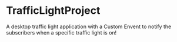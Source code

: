 # TrafficLightProject
A desktop traffic light application with a Custom Envent to notify the subscribers when a specific traffic light is on!

